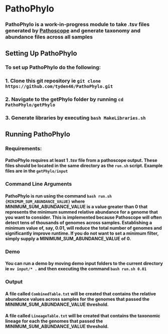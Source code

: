 # PathoPhylo
### PathoPhylo is a work-in-progress module to take .tsv files generated by [Pathoscope](https://github.com/PathoScope/PathoScope) and generate taxonomy and abundance files across all samples 
## Setting Up PathoPhylo
### To set up PathoPhylo do the following:
### 1. Clone this git repository ie `git clone https://github.com/tyden46/PathoPhylo.git`
### 2. Navigate to the getPhylo folder by running `cd PathoPhylo/getPhylo`
### 3. Generate libraries by executing `bash MakeLibraries.sh`
## Running PathoPhylo
### Requirements:
#### PathoPhylo requires at least 1 .tsv file from a pathoscope output. These files should be located in the same directory as the `run.sh` script. Example files are in the `getPhylo/input`
### Command Line Arguments
#### PathoPhylo is run using the command `bash run.sh {MINIMUM_SUM_ABUNDANCE_VALUE}` where MINIMUM_SUM_ABUNDANCE_VALUE is a value greater than 0 that represents the minimum summed relative abundance for a genome that you want to consider. This is implemented because Pathoscope will often detect tens of thousands of genomes across samples. Establishing a minimum value of, say, 0.01, will reduce the total number of genomes and significantly improve runtime. If you do not want to set a minimum filter, simply supply a MINIMUM_SUM_ABUNDANCE_VALUE of 0.
### Demo
#### You can run a demo by moving demo input folders to the current directory ie `mv input/* .` and then executing the command `bash run.sh 0.01`
### Output
#### A file called `CombinedTable.txt` will be created that contains the relative abundance values across samples for the genomes that passed the MINIMUM_SUM_ABUNDANCE_VALUE threshold.
#### A file called `LineageTable.txt` will be created that contains the taxonomic lineage for each the genomes that passed the MINIMUM_SUM_ABUNDANCE_VALUE threshold. 

